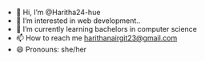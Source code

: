 - 👋 Hi, I’m @Haritha24-hue
- 👀 I’m interested in web development..
- 🌱 I’m currently learning bachelors in computer science
- 📫 How to reach me harithanairgit23@gmail.com
- 😄 Pronouns: she/her


<!---
Haritha24-hue/Haritha24-hue is a ✨ special ✨ repository because its `README.md` (this file) appears on your GitHub profile.
You can click the Preview link to take a look at your changes.
--->

